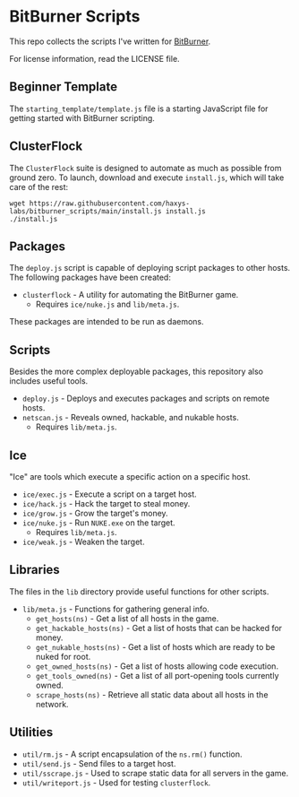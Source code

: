 # BitBurner Scripts

This repo collects the scripts I've written for [BitBurner](https://danielyxie.github.io/bitburner/).

For license information, read the LICENSE file.

## Beginner Template

The `starting_template/template.js` file is a starting JavaScript file for getting started with BitBurner scripting.

## ClusterFlock

The `ClusterFlock` suite is designed to automate as much as possible from ground zero. To launch, download and execute `install.js`, which will take care of the rest:

```
wget https://raw.githubusercontent.com/haxys-labs/bitburner_scripts/main/install.js install.js
./install.js
```

## Packages

The `deploy.js` script is capable of deploying script packages to other hosts. The following packages have been created:

* `clusterflock` - A utility for automating the BitBurner game.
    * Requires `ice/nuke.js` and `lib/meta.js`.

These packages are intended to be run as daemons.

## Scripts

Besides the more complex deployable packages, this repository also includes useful tools.

* `deploy.js` - Deploys and executes packages and scripts on remote hosts.
* `netscan.js` - Reveals owned, hackable, and nukable hosts.
    * Requires `lib/meta.js`.

## Ice

"Ice" are tools which execute a specific action on a specific host.

* `ice/exec.js` - Execute a script on a target host.
* `ice/hack.js` - Hack the target to steal money.
* `ice/grow.js` - Grow the target's money.
* `ice/nuke.js` - Run `NUKE.exe` on the target.
    * Requires `lib/meta.js`.
* `ice/weak.js` - Weaken the target.

## Libraries

The files in the `lib` directory provide useful functions for other scripts.

* `lib/meta.js` - Functions for gathering general info.
    * `get_hosts(ns)` - Get a list of all hosts in the game.
    * `get_hackable_hosts(ns)` - Get a list of hosts that can be hacked for money.
    * `get_nukable_hosts(ns)` - Get a list of hosts which are ready to be nuked for root.
    * `get_owned_hosts(ns)` - Get a list of hosts allowing code execution.
    * `get_tools_owned(ns)` - Get a list of all port-opening tools currently owned.
    * `scrape_hosts(ns)` - Retrieve all static data about all hosts in the network.

## Utilities

* `util/rm.js` - A script encapsulation of the `ns.rm()` function.
* `util/send.js` - Send files to a target host.
* `util/sscrape.js` - Used to scrape static data for all servers in the game.
* `util/writeport.js` - Used for testing `clusterflock`.
